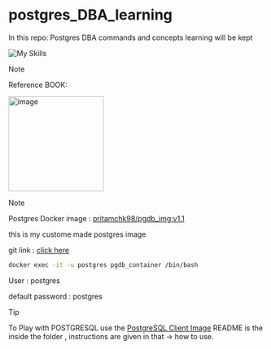 # postgres_DBA_learning
In this repo: Postgres DBA commands and concepts learning will be kept

![My Skills](https://go-skill-icons.vercel.app/api/icons?i=postgres,linux,docker,bash,nginx,&per,sonarqube,line=6)

>[!NOTE]
>
>Reference BOOK: 
>
> <img width="187" alt="image" src="https://github.com/user-attachments/assets/dce90152-9c7c-4092-99ca-ad374f3cf8c4">

>[!NOTE]
>
> Postgres Docker image : [pritamchk98/pgdb_img:v1.1](https://hub.docker.com/r/pritamchk98/pgdb_img)
>
> this is my custome made postgres image
>
> git link : [click here](https://github.com/DevOpsBrothers/DevOps_level_1/blob/main/Postgres_Images/postgresMultiStage.Dockerfile)
>
> ```bash
> docker exec -it -u postgres pgdb_container /bin/bash
> ```
>
> User : postgres
> 
> default password : postgres

>[!TIP]
>
>To Play with POSTGRESQL use the [PostgreSQL Client Image](https://github.com/DevOpsBrothers/postgres_DBA_learning/tree/main/postgres_client_img)
>README is the inside the folder , instructions are given in that -> how to use.
> 
